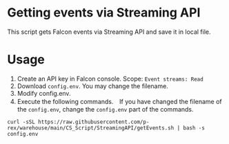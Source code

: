 # Getting events via Streaming API
This script gets Falcon events via Streaming API and save it in local file.

# Usage
1. Create an API key in Falcon console. Scope: `Event streams: Read`
1. Download `config.env`. You may change the filename.
1. Modify config.env.
1. Execute the following commands.　If you have changed the filename of the `config.env`, change the `config.env` part of the commands.
```shell
curl -sSL https://raw.githubusercontent.com/p-rex/warehouse/main/CS_Script/StreamingAPI/getEvents.sh | bash -s config.env
```
